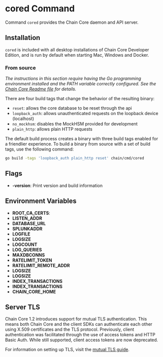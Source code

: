 # cored Command

Command `cored` provides the Chain Core daemon and API server.

## Installation

`cored` is included with all desktop installations of Chain Core
Developer Edition, and is run by default when starting Mac, Windows and Docker.

### From source

_The instructions in this section require having the Go programming environment installed and the PATH variable correctly configured. See the [Chain Core Readme file](https://github.com/chain/chain/blob/main/Readme.md#building-from-source) for details._

There are four build tags that change the behavior of the resulting binary:

  - `reset`: allows the core database to be reset through the api
  - `loopback_auth`: allows unauthenticated requests on the loopback device (localhost)
  - `no_mockhsm`: disables the MockHSM provided for development
  - `plain_http`: allows plain HTTP requests

The default build process creates a binary with three build tags enabled for a
friendlier experience. To build a binary from source with a set of build tags,
use the following command:

```sh
go build -tags 'loopback_auth plain_http reset' chain/cmd/cored
```

## Flags

* **-version**: Print version and build information

## Environment Variables

* **ROOT_CA_CERTS**:
* **LISTEN_ADDR**
* **DATABASE_URL**
* **SPLUNKADDR**
* **LOGFILE**
* **LOGSIZE**
* **LOGCOUNT**
* **LOG_QUERIES**
* **MAXDBCONNS**
* **RATELIMIT_TOKEN**
* **RATELIMIT_REMOTE_ADDR**
* **LOGSIZE**
* **LOGSIZE**
* **INDEX_TRANSACTIONS**
* **INDEX_TRANSACTIONS**
* **CHAIN_CORE_HOME**

## Server TLS

Chain Core 1.2 introduces support for mutual TLS authentication. This means both Chain Core and the client SDKs can authenticate each other using X.509 certificates and the TLS protocol. Previously, client authentication was facilitated through the use of access tokens and HTTP Basic Auth. While still supported, client access tokens are now deprecated.

For information on setting up TLS, visit the [mutual TLS guide](../learn-more/mutual-tls-auth).
